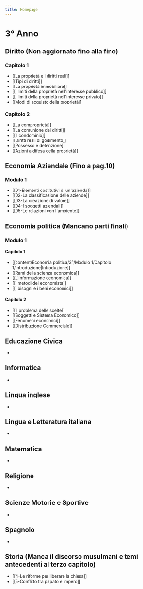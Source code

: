 ```yaml
---
title: Homepage
---
```

# 3° Anno

## Diritto (Non aggiornato fino alla fine)
### Capitolo 1

- [[La proprietà e i diritti reali]]
- [[Tipi di diritti]]
- [[La proprietà immobiliare]]
- [[I limiti della proprietà nell'interesse pubblico]]
- [[I limiti della proprietà nell'interesse privato]]
- [[Modi di acquisto della proprietà]]
### Capitolo 2

- [[La comproprietà]]
- [[La comunione dei diritti]]
- [[Il condominio]]
- [[Diritti reali di godimento]]
- [[Possesso e detenzione]]
- [[Azioni a difesa della proprietà]]

## Economia Aziendale (Fino a pag.10)
### Modulo 1
- [[01-Elementi costitutivi di un'azienda]]
- [[02-La classificazione delle aziende]]
- [[03-La creazione di valore]]
- [[04-I soggetti aziendali]]
- [[05-Le relazioni con l'ambiente]]

## Economia politica (Mancano parti finali)
### Modulo 1
#### Capitolo 1
- [[content/Economia politica/3°/Modulo 1/Capitolo 1/Introduzione|Introduzione]]
- [[Rami della scienza economica]]
- [[L'informazione economica]]
- [[I metodi del economista]]
- [[I bisogni e i beni economici]]
#### Capitolo 2
- [[Il problema delle scelte]]
- [[Soggetti e Sistema Economico]]
- [[Fenomeni economici]]
- [[Distribuzione Commerciale]]

## Educazione Civica
- 

## Informatica
- 

## Lingua inglese
- 

## Lingua e Letteratura italiana
- 

## Matematica
- 

## Religione
- 

## Scienze Motorie e Sportive
- 

## Spagnolo
- 

## Storia (Manca il discorso musulmani e temi antecedenti al terzo capitolo)
-  [[4-Le riforme per liberare la chiesa]]
- [[5-Conflitto tra papato e impero]]

